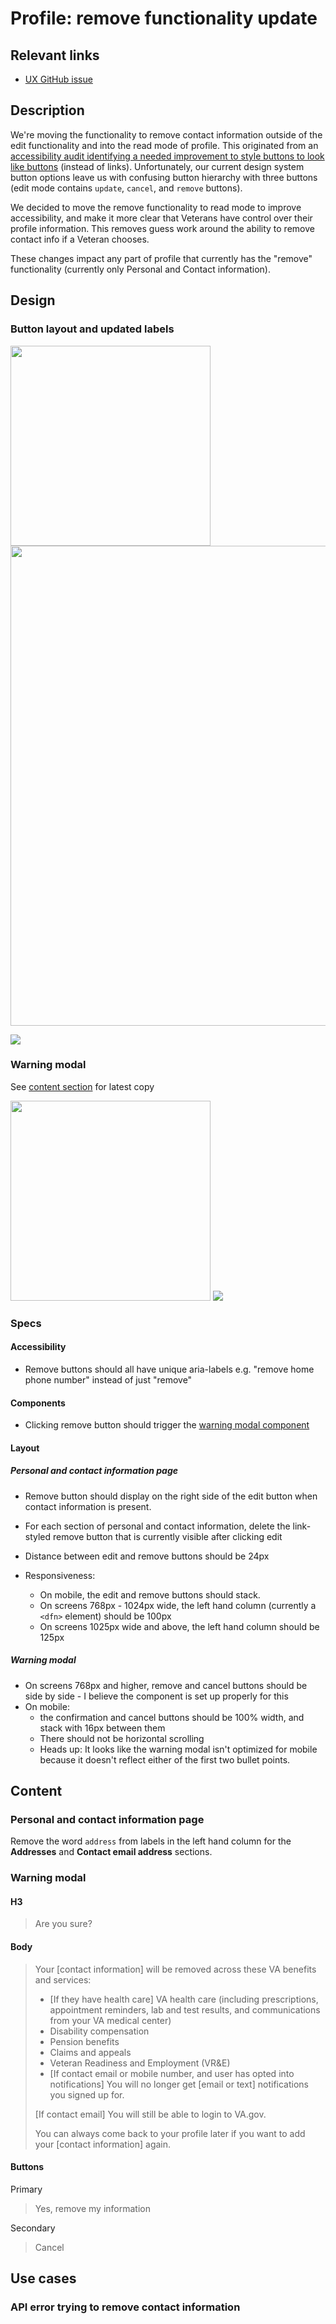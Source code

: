 # Profile: remove functionality update

## Relevant links

- [UX GitHub issue](https://app.zenhub.com/workspaces/vft-59c95ae5fda7577a9b3184f8/issues/department-of-veterans-affairs/va.gov-team/23665)

## Description

We're moving the functionality to remove contact information outside of the edit functionality and into the read mode of profile. This originated from an [accessibility audit identifying a needed improvement to style buttons to look like buttons](https://github.com/department-of-veterans-affairs/va.gov-team/issues/19562) (instead of links).  Unfortunately, our current design system button options leave us with confusing button hierarchy with three buttons (edit mode contains `update`, `cancel`, and `remove` buttons). 

We decided to move the remove functionality to read mode to improve accessibility, and make it more clear that Veterans have control over their profile information.  This removes guess work around the ability to remove contact info if a Veteran chooses.

These changes impact any part of profile that currently has the "remove" functionality (currently only Personal and Contact information).



## Design 

### Button layout and updated labels

<img src="https://github.com/department-of-veterans-affairs/va.gov-team/blob/master/products/identity-personalization/profile/images/mobile-remove-update-labels.png" width="320" />

<img src="https://github.com/department-of-veterans-affairs/va.gov-team/blob/master/products/identity-personalization/profile/images/tablet-remove-button-update-labels.jpg" width="768" />

![](https://github.com/department-of-veterans-affairs/va.gov-team/blob/master/products/identity-personalization/profile/images/desktop-remove-update-labels.jpg)

### Warning modal

See [content section](https://github.com/department-of-veterans-affairs/va.gov-team/blob/master/products/identity-personalization/profile/maintenance/front-end/remove-info-specs.md#content) for latest copy

<img src="https://github.com/department-of-veterans-affairs/va.gov-team/blob/master/products/identity-personalization/profile/images/mobile-warning-modal.png" width="320" />

<img src="https://github.com/department-of-veterans-affairs/va.gov-team/blob/master/products/identity-personalization/profile/images/desktop-warning-modal.png" />



### Specs

#### Accessibility

- Remove buttons should all have unique aria-labels e.g. "remove home phone number" instead of just "remove"

#### Components

- Clicking remove button should trigger the [warning modal component](https://design.va.gov/storybook/?path=/docs/components-modal--default#warning) 

#### Layout 

##### Personal and contact information page

- Remove button should display on the right side of the edit button when contact information is present.

- For each section of personal and contact information, delete the link-styled remove button that is currently visible after clicking edit 
- Distance between edit and remove buttons should be 24px
- Responsiveness:
  - On mobile, the edit and remove buttons should stack.
  - On screens 768px - 1024px wide,  the left hand column (currently a `<dfn>` element) should be 100px
  - On screens 1025px wide and above, the left hand column should be 125px

##### Warning modal

- On screens 768px and higher, remove and cancel buttons should be side by side - I believe the component is set up properly for this
- On mobile:
  - the confirmation and cancel buttons should be 100% width, and stack with 16px between them
  - There should not be horizontal scrolling
  - Heads up: It looks like the warning modal isn't optimized for mobile because it doesn't reflect either of the first two bullet points.

## Content

### Personal and contact information page

Remove the word `address` from labels in the left hand column for the **Addresses** and **Contact email address** sections. 

### Warning modal

#### H3

> Are you sure?

#### Body

> Your [contact information] will be removed across these VA benefits and services:
>
> - [If they have health care] VA health care (including prescriptions, appointment reminders, lab and test results, and communications from your VA medical center)
> - Disability compensation
> - Pension benefits
> - Claims and appeals
> - Veteran Readiness and Employment (VR&E)
> - [If contact email or mobile number, and user has opted into notifications] You will no longer get [email or text] notifications you signed up for.
>
> [If contact email] You will still be able to login to VA.gov.
>
> You can always come back to your profile later if you want to add your [contact information] again.
>
> 

#### Buttons

Primary

> Yes, remove my information

Secondary

> Cancel

## Use cases

### API error trying to remove contact information


